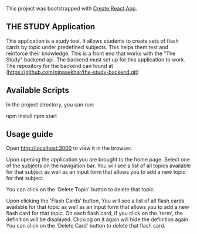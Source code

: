 This project was bootstrapped with [Create React App](https://github.com/facebook/create-react-app).

## THE STUDY Application 

This application is a study tool.  It allows students to create sets of flash cards by topic under predefined subjects.  This helps them test and reinforce their knowledge.  This is a front end that works with the "The Study" backend api. The backend must set up for this application to work. The repository for the backend can found at (https://github.com/ginasekhar/the-study-backend.git)

## Available Scripts

In the project directory, you can run:

  npm install
  npm start

## Usage guide

Open [http://localhost:3000](http://localhost:3000) to view it in the browser.

Upon opening the application you are brought to the home page.  Select one of the subjects on the navigation bar. You will see a list of all topics available for that subject as well as an input form that allows you to add a new topic for that subject.

You can click on the 'Delete Topic' button to delete that topic.

Upon clicking the 'Flash Cards' button, You will see a list of all flash cards available for that topic as well as an input form that allows you to add a new flash card for that topic. On each flash card, if you click on the 'term', the definition will be displayed.  Clicking on it again will hide the definition again. You can click on the 'Delete Card' button to delete that flash card.


